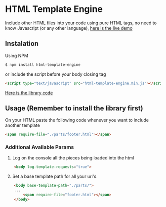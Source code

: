 # HTML Template Engine

Include other HTML files into your code using pure HTML tags, no need to know Javascript (or any other language), [here is the live demo](https://alesanchezr.github.io/html-template-engine/demo/)

## Instalation
Using NPM
```sh
$ npm install html-template-engine
```
or include the script before your body closing tag
```html
<script type="text/javascript" src="html-template-engine.min.js"></script>
```
[Here is the library code](/alesanchezr/html-template-engine/tree/master/dist)

## Usage (Remember to install the library first)

On your HTML paste the following code whenever you want to include another template
```html
<span require-file="./parts/footer.html"></span>
```

### Additional Available Params

1. Log on the console all the pieces being loaded into the html
```html
    <body log-template-requests="true">
```

2. Set a base template path for all your url's
```html
    <body base-template-path="./parts/">
    ...
        <span require-file="footer.html"></span>
    </body>
```